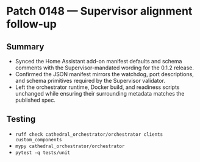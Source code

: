 # Patch 0148 — Supervisor alignment follow-up

## Summary

- Synced the Home Assistant add-on manifest defaults and schema comments with the Supervisor-mandated wording for the 0.1.2 release.
- Confirmed the JSON manifest mirrors the watchdog, port descriptions, and schema primitives required by the Supervisor validator.
- Left the orchestrator runtime, Docker build, and readiness scripts unchanged while ensuring their surrounding metadata matches the published spec.

## Testing

- `ruff check cathedral_orchestrator/orchestrator clients custom_components`
- `mypy cathedral_orchestrator/orchestrator`
- `pytest -q tests/unit`
